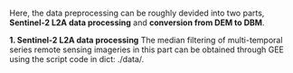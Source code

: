 Here, the data preprocessing can be roughly devided into two parts, **Sentinel-2 L2A data processing** and **conversion from DEM to DBM**.

**1. Sentinel-2 L2A data processing** 
The median filtering of multi-temporal series remote sensing imageries in this part can be obtained through GEE using the script code in dict: ./data/.
